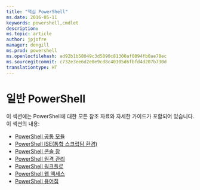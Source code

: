 ```yaml
---
title: "핵심 PowerShell"
ms.date: 2016-05-11
keywords: powershell,cmdlet
description: 
ms.topic: article
author: jpjofre
manager: dongill
ms.prod: powershell
ms.openlocfilehash: ad92b1b58049c3d5890c81300af0894fb0ae78ec
ms.sourcegitcommit: c732e3ee6d2e0e9cd8c40105d6fbfd4d207b730d
translationtype: HT
---
```

#  <a name="common-powershell"></a>일반 PowerShell
이 섹션에는 PowerShell에 대한 모든 참조 자료와 자세한 가이드가 포함되어 있습니다.  
이 섹션의 내용:
-  [PowerShell 공통 모듈](core-modules.md)
-  [PowerShell ISE(통합 스크립팅 환경)](ise-guide.md)
-  [PowerShell 콘솔 창](console-guide.md)
-  [PowerShell 원격 관리](Running-Remote-Commands.md)
-  [PowerShell 워크플로](workflows-guide.md)
-  [PowerShell 웹 액세스](web-access.md)
-  [PowerShell 용어집](../Windows-PowerShell-Glossary.md)
